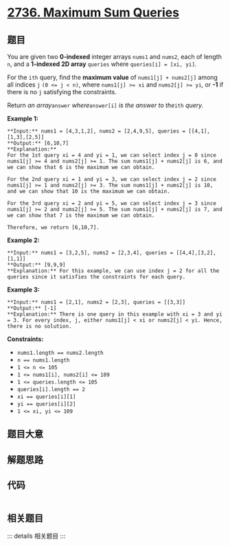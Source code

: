 # [2736. Maximum Sum Queries](https://leetcode.com/problems/maximum-sum-queries)

## 题目

You are given two **0-indexed** integer arrays `nums1` and `nums2`, each of
length `n`, and a **1-indexed 2D array** `queries` where `queries[i] = [xi,
yi]`.

For the `ith` query, find the **maximum value** of `nums1[j] + nums2[j]` among
all indices `j` `(0 <= j < n)`, where `nums1[j] >= xi` and `nums2[j] >= yi`,
or **-1** if there is no `j` satisfying the constraints.

Return _an array_`answer` _where_`answer[i]` _is the answer to the_`ith`
_query._



**Example 1:**

    
    
    **Input:** nums1 = [4,3,1,2], nums2 = [2,4,9,5], queries = [[4,1],[1,3],[2,5]]
    **Output:** [6,10,7]
    **Explanation:** 
    For the 1st query xi = 4 and yi = 1, we can select index j = 0 since nums1[j] >= 4 and nums2[j] >= 1. The sum nums1[j] + nums2[j] is 6, and we can show that 6 is the maximum we can obtain.
    
    For the 2nd query xi = 1 and yi = 3, we can select index j = 2 since nums1[j] >= 1 and nums2[j] >= 3. The sum nums1[j] + nums2[j] is 10, and we can show that 10 is the maximum we can obtain. 
    
    For the 3rd query xi = 2 and yi = 5, we can select index j = 3 since nums1[j] >= 2 and nums2[j] >= 5. The sum nums1[j] + nums2[j] is 7, and we can show that 7 is the maximum we can obtain.
    
    Therefore, we return [6,10,7].
    

**Example 2:**

    
    
    **Input:** nums1 = [3,2,5], nums2 = [2,3,4], queries = [[4,4],[3,2],[1,1]]
    **Output:** [9,9,9]
    **Explanation:** For this example, we can use index j = 2 for all the queries since it satisfies the constraints for each query.
    

**Example 3:**

    
    
    **Input:** nums1 = [2,1], nums2 = [2,3], queries = [[3,3]]
    **Output:** [-1]
    **Explanation:** There is one query in this example with xi = 3 and yi = 3. For every index, j, either nums1[j] < xi or nums2[j] < yi. Hence, there is no solution. 
    



**Constraints:**

  * `nums1.length == nums2.length` 
  * `n == nums1.length `
  * `1 <= n <= 105`
  * `1 <= nums1[i], nums2[i] <= 109 `
  * `1 <= queries.length <= 105`
  * `queries[i].length == 2`
  * `xi == queries[i][1]`
  * `yi == queries[i][2]`
  * `1 <= xi, yi <= 109`


## 题目大意

## 解题思路

## 代码

```javascript

```

## 相关题目

::: details 相关题目
:::
